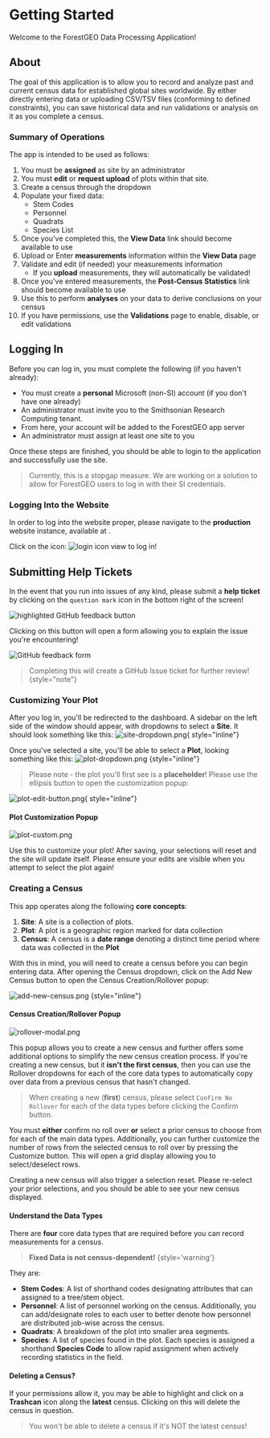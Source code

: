 # Getting Started

Welcome to the ForestGEO Data Processing Application!

## About

The goal of this application is to allow you to record and analyze past and current census data for established global
sites worldwide. By either directly entering data or uploading CSV/TSV files (conforming to defined constraints), you
can save historical data and run validations or analysis on it as you complete a census.

### Summary of Operations

The app is intended to be used as follows:

1. You must be **assigned** as site by an administrator
2. You must **edit** or **request upload** of plots within that site.
3. Create a census through the dropdown
4. Populate your fixed data:
   - Stem Codes
   - Personnel
   - Quadrats
   - Species List
5. Once you've completed this, the **View Data** link should become available to use
6. Upload or Enter **measurements** information within the **View Data** page
7. Validate and edit (if needed) your measurements information
   - If you **upload** measurements, they will automatically be validated!
8. Once you've entered measurements, the **Post-Census Statistics** link should become available to use
9. Use this to perform **analyses** on your data to derive conclusions on your census
10. If you have permissions, use the **Validations** page to enable, disable, or edit validations

## Logging In

Before you can log in, you must complete the following (if you haven't already):

- You must create a **personal** Microsoft (non-SI) account (if you don't have one already)
- An administrator must invite you to the Smithsonian Research Computing tenant.
- From here, your account will be added to the ForestGEO app server
- An administrator must assign at least one site to you

Once these steps are finished, you should be able to login to the application and successfully use the site.

> Currently, this is a stopgap measure. We are working on a solution to allow for ForestGEO users to log in with their
> SI credentials.

### Logging Into the Website

In order to log into the website proper, please navigate to the **production** website instance, available
at [](https://forestgeo-livesite.azurewebsites.net).

Click on the icon: ![login icon view](mui-login-icon.svg) to log in!

## Submitting Help Tickets

In the event that you run into issues of any kind, please submit a **help ticket** by clicking on the `question mark`
icon in the bottom right of the screen!

![highlighted GitHub feedback button](github-feedback-button.jpg)

Clicking on this button will open a form allowing you to explain the issue you're encountering!

![GitHub feedback form](github-feedback-form.png)

> Completing this will create a GitHub Issue ticket for further review!
> {style="note"}

### Customizing Your Plot

After you log in, you'll be redirected to the dashboard. A sidebar on the left side of the window should appear, with
dropdowns to select a **Site**. It should look something like this:
![site-dropdown.png](site-dropdown.png){ style="inline"}

Once you've selected a site, you'll be able to select a **Plot**, looking something like this:
![plot-dropdown.png](plot-dropdown.png) {style="inline"}

> Please note - the plot you'll first see is a **placeholder**! Please use the ellipsis button to open the customization
> popup:

![plot-edit-button.png](plot-edit-button.png){ style="inline"}

#### Plot Customization Popup

![plot-custom.png](plot-custom.png)

Use this to customize your plot! After saving, your selections will reset and the site will update itself. Please ensure
your edits are visible when you attempt to select the plot again!

### Creating a Census

This app operates along the following **core concepts**:

1. **Site**: A site is a collection of plots.
2. **Plot**: A plot is a geographic region marked for data collection
3. **Census**: A census is a **date range** denoting a distinct time period where data was collected in the **Plot**

With this in mind, you will need to create a census before you can begin entering data. After opening the Census
dropdown, click on the Add New Census button to open the Census Creation/Rollover popup:

![add-new-census.png](add-new-census.png) {style="inline"}

#### Census Creation/Rollover Popup

![rollover-modal.png](rollover-modal.png)

This popup allows you to create a new census and further offers some additional options to simplify the new census
creation process. If you're creating a new census, but it **isn't the first census**, then you can use the Rollover
dropdowns for each of the core data types to automatically copy over data from a previous census that hasn't changed.

> When creating a new (**first**) census, please select `Confirm No Rollover` for each of the data types before clicking
> the Confirm button.

You must **either** confirm no roll over **or** select a prior census to choose from for each of the main data types.
Additionally, you can further customize the number of rows from the selected census to roll over by pressing the
Customize button. This will open a grid display allowing you to select/deselect rows.

Creating a new census will also trigger a selection reset. Please re-select your prior selections, and you should be
able to see your new census displayed.

#### Understand the Data Types

There are **four** core data types that are required before you can record measurements for a census.

> **Fixed Data is not census-dependent!**
> {style='warning'}

They are:

- **Stem Codes**: A list of shorthand codes designating attributes that can assigned to a tree/stem object.
- **Personnel**: A list of personnel working on the census. Additionally, you can add/designate roles to each user to
  better denote how personnel are distributed job-wise across the census.
- **Quadrats**: A breakdown of the plot into smaller area segments.
- **Species**: A list of species found in the plot. Each species is assigned a shorthand **Species Code** to allow rapid
  assignment when actively recording statistics in the field.

#### Deleting a Census?

If your permissions allow it, you may be able to highlight and click on a **Trashcan** icon along the **latest** census.
Clicking on this will delete the census in question.

> You won't be able to delete a census if it's NOT the latest census!
